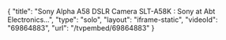 {
    "title": "Sony Alpha A58 DSLR Camera SLT-A58K : Sony at Abt Electronics...",
    "type": "solo",
    "layout": "iframe-static",
    "videoId": "69864883",
    "url": "\/tvpembed\/69864883"
}